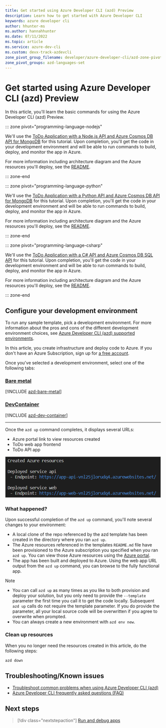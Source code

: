 ```yaml
---
title: Get started using Azure Developer CLI (azd) Preview
description: Learn how to get started with Azure Developer CLI
keywords: azure developer cli
author: hhunter-ms
ms.author: hannahhunter
ms.date: 07/11/2022
ms.topic: article
ms.service: azure-dev-cli
ms.custom: devx-track-azdevcli
zone_pivot_group_filename: developer/azure-developer-cli/azd-zone-pivot-groups.json
zone_pivot_groups: azd-languages-set
---
```


# Get started using Azure Developer CLI (azd) Preview

In this article, you'll learn the basic commands for using the Azure Developer CLI (azd) Preview.

::: zone pivot="programming-language-nodejs"

We'll use the [ToDo Application with a Node.js API and Azure Cosmos DB API for MongoDB](https://github.com/azure-samples/todo-nodejs-mongo) for this tutorial. Upon completion, you'll get the code in your development environment and will be able to run commands to build, deploy, and monitor the app in Azure.

For more information including architecture diagram and the Azure resources you'll deploy, see the [README](https://github.com/Azure-Samples/todo-nodejs-mongo/blob/main/README.md).

::: zone-end

::: zone pivot="programming-language-python"

We'll use the [ToDo Application with a Python API and Azure Cosmos DB API for MongoDB](https://github.com/azure-samples/todo-python-mongo) for this tutorial. Upon completion, you'll get the code in your development environment and will be able to run commands to build, deploy, and monitor the app in Azure.

For more information including architecture diagram and the Azure resources you'll deploy, see the [README](https://github.com/Azure-Samples/todo-python-mongo/blob/main/README.md).

::: zone-end

::: zone pivot="programming-language-csharp"

We'll use the [ToDo Application with a C# API and Azure Cosmos DB SQL API](https://github.com/Azure-Samples/todo-csharp-cosmos-sql) for this tutorial. Upon completion, you'll get the code in your development environment and will be able to run commands to build, deploy, and monitor the app in Azure.

For more information including architecture diagram and the Azure resources you'll deploy, see the [README](https://github.com/Azure-Samples/todo-csharp-cosmos-sql/blob/main/README.md).

::: zone-end

## Configure your development environment

To run any sample template, pick a development environment. For more information about the pros and cons of the different development environment choices, see [Azure Developer CLI (azd) supported environments](overview.md#supported-development-environments).

In this article, you create infrastructure and deploy code to Azure. If you don't have an Azure Subscription, sign up for [a free account](https://azure.microsoft.com/free/).

Once you've selected a development environment, select one of the following tabs:

### [Bare metal](#tab/bare-metal)

[!INCLUDE [azd-bare-metal](includes/azd-bare-metal.md)]

### [DevContainer](#tab/devcontainer)

[!INCLUDE [azd-dev-container](includes/azd-dev-container.md)]

---

Once the `azd up` command completes, it displays several URLs:

- Azure portal link to view resources created
- ToDo web app frontend
- ToDo API app

![Screenshot of command output listing endpoint URLs."](media/get-started/urls.png)

### What happened?

Upon successful completion of the `azd up` command, you'll note several changes to your environment:

- A local clone of the repo referenced by the azd template has been created in the directory where you ran `azd up`.
- The Azure resources referenced in the templates `README.md` file have been provisioned to the Azure subscription you specified when you ran `azd up`. You can view those Azure resources using the [Azure portal](https://portal.azure.com).
- The app has been built and deployed to Azure. Using the web app URL output from the `azd up` command, you can browse to the fully functional app.

> [!NOTE] 
> * You can call `azd up` as many times as you like to both provision and deploy your solution, but you only need to provide the `--template` parameter the first time you call it to get the code locally. Subsequent `azd up` calls do not require the template parameter. If you do provide the parameter, all your local source code will be overwritten if you agree to overwrite when prompted.
> * You can always create a new environment with `azd env new`.

### Clean up resources

When you no longer need the resources created in this article, do the following steps:

``` bash
azd down
```

## Troubleshooting/Known issues

* [Troubleshoot common problems when using Azure Developer CLI (azd)](troubleshoot.md)
* [Azure Developer CLI frequently asked questions (FAQ)](faq.yml)

## Next steps

> [!div class="nextstepaction"]
> [Run and debug apps](debug.md)
